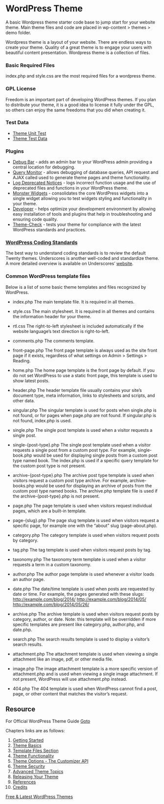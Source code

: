 # WordPress Theme

A basic Wordpress theme starter code base to jump start for your website theme. Main theme files and code are placed in wp-content > themes > demo folder. 

Wordpress theme is a layout of your website. There are endless ways to create your theme. Quality of a great theme is to engage your users with beautiful content presentation. Wordpress theme is a collection of files.

### Basic Required Files
index.php and style.css are the most required files for a wordpress theme.

### GPL License
Freedom is an important part of developing WordPress themes. If you plan to distribute your theme, it is a good idea to license it fully under the GPL, so others can enjoy the same freedoms that you did when creating it.

### Test Data
- [Theme Unit Test](https://codex.wordpress.org/Theme_Unit_Test)
- [Theme Test Data](https://themetest.wordpress.com/)

### Plugins
- [Debug Bar](https://wordpress.org/plugins/debug-bar/) - adds an admin bar to your WordPress admin providing a central location for debugging.
- [Query Monitor](https://wordpress.org/plugins/query-monitor/) - allows debugging of database queries, API request and AJAX called used to generate theme pages and theme functionality.
- [Log Deprecated Notices](https://wordpress.org/plugins/log-deprecated-notices/) - logs incorrect function usage and the use of deprecated files and functions in your WordPress theme.
- [Monster Widgets](https://wordpress.org/plugins/monster-widget/) - consolidates the core WordPress widgets into a single widget allowing you to test widgets styling and functionality in your theme.
- [Developer](https://wordpress.org/plugins/developer/) - helps optimize your development environment by allowing easy installation of tools and plugins that help in troubleshooting and ensuring code quality.
- [Theme-Check](https://wordpress.org/plugins/theme-check/) - tests your theme for compliance with the latest WordPress standards and practices.

### [WordPress Coding Standards](https://make.wordpress.org/core/handbook/best-practices/coding-standards/)
The best way to understand coding standards is to review the default Twenty themes. Underscores is another well-coded and standardize theme. A more detailed overview is available on Underscores’ [website](http://underscores.me/).

### Common WordPress template files
Below is a list of some basic theme templates and files recognized by WordPress.

- index.php
The main template file. It is required in all themes.

- style.css
The main stylesheet. It is required in all themes and contains the information header for your theme.

- rtl.css
The right-to-left stylesheet is included automatically if the website language’s text direction is right-to-left.

- comments.php
The comments template.

- front-page.php
The front page template is always used as the site front page if it exists, regardless of what settings on Admin > Settings > Reading.

- home.php
The home page template is the front page by default. If you do not set WordPress to use a static front page, this template is used to show latest posts.

- header.php
The header template file usually contains your site’s document type, meta information, links to stylesheets and scripts, and other data.

- singular.php
The singular template is used for posts when single.php is not found, or for pages when page.php are not found. If singular.php is not found, index.php is used.

- single.php
The single post template is used when a visitor requests a single post.

- single-{post-type}.php
The single post template used when a visitor requests a single post from a custom post type. For example, single-book.php would be used for displaying single posts from a custom post type named book. The index.php is used if a specific query template for the custom post type is not present.

- archive-{post-type}.php
The archive post type template is used when visitors request a custom post type archive. For example, archive-books.php would be used for displaying an archive of posts from the custom post type named books. The archive.php template file is used if the archive-{post-type}.php is not present.

- page.php
The page template is used when visitors request individual pages, which are a built-in template.

- page-{slug}.php
The page slug template is used when visitors request a specific page, for example one with the “about” slug (page-about.php).

- category.php
The category template is used when visitors request posts by category.

- tag.php
The tag template is used when visitors request posts by tag.

- taxonomy.php
The taxonomy term template is used when a visitor requests a term in a custom taxonomy.

- author.php
The author page template is used whenever a visitor loads an author page.

- date.php
The date/time template is used when posts are requested by date or time. For example, the pages generated with these slugs:
http://example.com/blog/2014/
http://example.com/blog/2014/05/
http://example.com/blog/2014/05/26/

- archive.php
The archive template is used when visitors request posts by category, author, or date. Note: this template will be overridden if more specific templates are present like category.php, author.php, and date.php.

- search.php
The search results template is used to display a visitor’s search results.

- attachment.php
The attachment template is used when viewing a single attachment like an image, pdf, or other media file.

- image.php
The image attachment template is a more specific version of attachment.php and is used when viewing a single image attachment. If not present, WordPress will use attachment.php instead.

- 404.php
The 404 template is used when WordPress cannot find a post, page, or other content that matches the visitor’s request.


## Resource

For Official WordPress Theme Guide [Goto](https://developer.wordpress.org/themes/)

Chapters links are as follows:

1. [Getting Started](https://developer.wordpress.org/themes/getting-started/)
2. [Theme Basics](https://developer.wordpress.org/themes/basics/)
3. [Template Files Section](https://developer.wordpress.org/themes/template-files-section/)
4. [Theme Functionality](https://developer.wordpress.org/themes/functionality/)
5. [Theme Options - The Customizer API](https://developer.wordpress.org/themes/customize-api/)
6. [Theme Security](https://developer.wordpress.org/themes/theme-security/)
7. [Advanced Theme Topics](https://developer.wordpress.org/themes/advanced-topics/)
8. [Releasing Your Theme](https://developer.wordpress.org/themes/release/)
9. [References](https://developer.wordpress.org/themes/references/)
10. [Credits](https://developer.wordpress.org/themes/credits/)

[Free & Latest WordPress Themes](https://wordpress.org/themes/browse/new/)